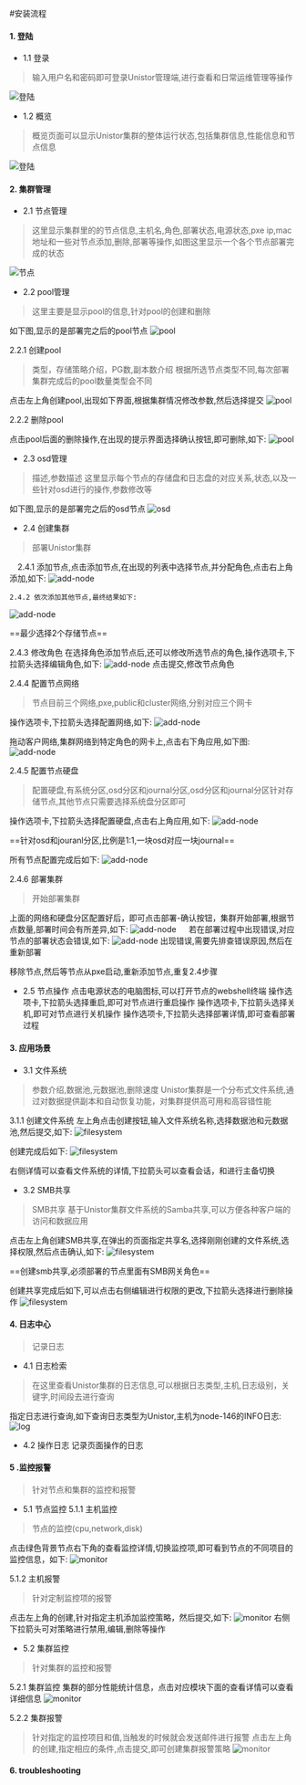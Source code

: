 #安装流程
####  1. 登陆
- 1.1 登录
> 输入用户名和密码即可登录Unistor管理端,进行查看和日常运维管理等操作

 ![登陆](./image/unistor/login.png)

- 1.2 概览

> 概览页面可以显示Unistor集群的整体运行状态,包括集群信息,性能信息和节点信息

  ![登陆](./image/unistor/view.png)




#### 2. 集群管理

- 2.1 节点管理
> 这里显示集群里的的节点信息,主机名,角色,部署状态,电源状态,pxe ip,mac 地址和一些对节点添加,删除,部署等操作,如图这里显示一个各个节点部署完成的状态

![节点](./image/unistor/node-list.png)


- 2.2 pool管理
> 这里主要是显示pool的信息,针对pool的创建和删除
 

如下图,显示的是部署完之后的pool节点
![pool](./image/unistor/pool.png)

2.2.1 创建pool
> 类型，存储策略介绍，PG数,副本数介绍
    根据所选节点类型不同,每次部署集群完成后的pool数量类型会不同

点击左上角创建pool,出现如下界面,根据集群情况修改参数,然后选择提交
![pool](./image/unistor/create_pool.png)


2.2.2 删除pool

点击pool后面的删除操作,在出现的提示界面选择确认按钮,即可删除,如下:
![pool](./image/unistor/delete_pool.png)

- 2.3 osd管理
> 描述,参数描述
这里显示每个节点的存储盘和日志盘的对应关系,状态,以及一些针对osd进行的操作,参数修改等

如下图,显示的是部署完之后的osd节点
![osd](./image/unistor/osd.png)

- 2.4 创建集群
> 部署Unistor集群

　2.4.1 添加节点,点击添加节点,在出现的列表中选择节点,并分配角色,点击右上角添加,如下:
  ![add-node](./image/unistor/add-node.png)
    
  
    2.4.2 依次添加其他节点,最终结果如下:
  ![add-node](./image/unistor/add-node2.png)


   ==最少选择2个存储节点==


   2.4.3 修改角色
    在选择角色添加节点后,还可以修改所选节点的角色,操作选项卡,下拉箭头选择编辑角色,如下:
    ![add-node](./image/unistor/add-node3.png)
     点击提交,修改节点角色

  
  2.4.4 配置节点网络

   > 节点目前三个网络,pxe,public和cluster网络,分别对应三个网卡

   操作选项卡,下拉箭头选择配置网络,如下:
   ![add-node](./image/unistor/add-node4.png)

   拖动客户网络,集群网络到特定角色的网卡上,点击右下角应用,如下图:
   ![add-node](./image/unistor/add-node5.png)

  
  2.4.5  配置节点硬盘
   > 配置硬盘,有系统分区,osd分区和journal分区,osd分区和journal分区针对存储节点,其他节点只需要选择系统盘分区即可

  操作选项卡,下拉箭头选择配置硬盘,点击右上角应用,如下:
  ![add-node](./image/unistor/add-node6.png)

  ==针对osd和jouranl分区,比例是1:1,一块osd对应一块journal==

   所有节点配置完成后如下:
  ![add-node](./image/unistor/add-node7.png)

  2.4.6 部署集群
   > 开始部署集群

 上面的网络和硬盘分区配置好后，即可点击部署-确认按钮，集群开始部署,根据节点数量,部署时间会有所差异,如下:
    ![add-node](./image/unistor/add-node8.png)
　
   若在部署过程中出现错误,对应节点的部署状态会错误,如下:
    ![add-node](./image/unistor/error.png)
   出现错误,需要先排查错误原因,然后在重新部署
   
   移除节点,然后等节点从pxe启动,重新添加节点,重复2.4步骤

 -  2.5 节点操作
   点击电源状态的电脑图标,可以打开节点的webshell终端
   操作选项卡,下拉箭头选择重启,即可对节点进行重启操作
   操作选项卡,下拉箭头选择关机,即可对节点进行关机操作
   操作选项卡,下拉箭头选择部署详情,即可查看部署过程

#### 3. 应用场景
 - 3.1 文件系统
> 参数介绍,数据池,元数据池,删除速度
Unistor集群是一个分布式文件系统,通过对数据提供副本和自动恢复功能，对集群提供高可用和高容错性能

  3.1.1  创建文件系统
   左上角点击创建按钮,输入文件系统名称,选择数据池和元数据池,然后提交,如下:
   ![filesystem](./image/unistor/filesystem.png)
   
   创建完成后如下:
   ![filesystem](./image/unistor/filesystem-1.png)

   右侧详情可以查看文件系统的详情,下拉箭头可以查看会话，和进行主备切换

- 3.2 SMB共享
> SMB共享
基于Unistor集群文件系统的Samba共享,可以方便各种客户端的访问和数据应用

点击左上角创建SMB共享,在弹出的页面指定共享名,选择刚刚创建的文件系统,选择权限,然后点击确认,如下:
![filesystem](./image/unistor/smb.png)

==创建smb共享,必须部署的节点里面有SMB网关角色==

创建共享完成后如下,可以点击右侧编辑进行权限的更改,下拉箭头选择进行删除操作
![filesystem](./image/unistor/smb-1.png)

#### 4. 日志中心
> 记录日志

- 4.1 日志检索

> 在这里查看Unistor集群的日志信息,可以根据日志类型,主机,日志级别，关键字,时间段去进行查询

指定日志进行查询,如下查询日志类型为Unistor,主机为node-146的INFO日志:
![log](./image/unistor/log.png)

- 4.2 操作日志
记录页面操作的日志

#### 5 .监控报警

> 针对节点和集群的监控和报警

- 5.1 节点监控
5.1.1 主机监控

> 节点的监控(cpu,network,disk)

点击绿色背景节点右下角的查看监控详情,切换监控项,即可看到节点的不同项目的监控信息，如下:
![monitor](./image/unistor/monitor.png)

5.1.2 主机报警

> 针对定制监控项的报警

点击左上角的创建,针对指定主机添加监控策略，然后提交,如下:
![monitor](./image/unistor/monitor-1.png)
右侧下拉箭头可对策略进行禁用,编辑,删除等操作


- 5.2 集群监控

> 针对集群的监控和报警

5.2.1 集群监控
集群的部分性能统计信息，点击对应模块下面的查看详情可以查看详细信息
![monitor](./image/unistor/monitor-2.png)

5.2.2 集群报警
> 针对指定的监控项目和值,当触发的时候就会发送邮件进行报警
点击左上角的创建,指定相应的条件,点击提交,即可创建集群报警策略
![monitor](./image/unistor/monitor-3.png)

#### 6.  troubleshooting
